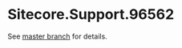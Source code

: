 # Sitecore.Support.96562

See [master branch](https://github.com/sitecoresupport/Sitecore.Support.96562) for details.